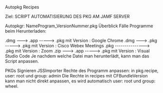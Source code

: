 Autopkg Recipes

Ziel: SCRIPT AUTOMATISIERUNG DES PKG AM JAMF SERVER

Autopkgr: NameProgram_VersionNummer.pkg
Überblick Fälle Programme beim Herunterladen:

.dmg ---> .app -----> .pkg mit Version : Google Chrome
.dmg ---> .pkg -----> .pkg mit Version : Cisco Webex Meetings
.pkg ---------------> .pkg mit Version : Zoom
.zip ---> .app -----> .pkg mit Version : Visual Studio Code
Je nachdem welche Datei man herunterlädt, kann man das Script anpassen.

PKGs Signieren
JSSImporter
Rechte des Programm anpassen:
in pkg.recipe, user: root und group: admin
Die Rechte in recipes mit CFBundleVersion kann man nicht direkt anpassen, es wird automatisch user: root und group: wheel.
